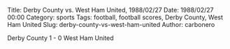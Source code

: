 Title: Derby County vs. West Ham United, 1988/02/27
Date: 1988/02/27 00:00
Category: sports
Tags: football, football scores, Derby County, West Ham United
Slug: derby-county-vs-west-ham-united
Author: carbonero


Derby County 1 - 0 West Ham United

